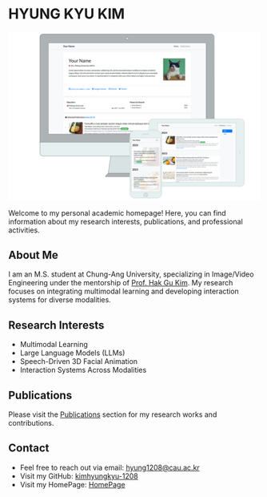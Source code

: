 # HYUNG KYU KIM

![Preview](assets/images/etc/preview.png)

Welcome to my personal academic homepage! Here, you can find information about my research interests, publications, and professional activities.

## About Me

I am an M.S. student at Chung-Ang University, specializing in Image/Video Engineering under the mentorship of [Prof. Hak Gu Kim](https://www.irislab.cau.ac.kr/members/pi). My research focuses on integrating multimodal learning and developing interaction systems for diverse modalities.

## Research Interests

- Multimodal Learning
- Large Language Models (LLMs)
- Speech-Driven 3D Facial Animation
- Interaction Systems Across Modalities

## Publications

Please visit the [Publications](publications.html) section for my research works and contributions.

## Contact

 - Feel free to reach out via email: [hyung1208@cau.ac.kr](mailto:hyung1208(at)cau.ac.kr)  
 - Visit my GitHub: [kimhyungkyu-1208](https://github.com/kimhyungkyu-1208)
 - Visit my HomePage: [HomePage](https://kimhyungkyu-1208.github.io/HYUNG-KYU-KIM/)